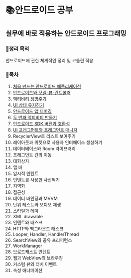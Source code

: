 # 📚안드로이드 공부

## 실무에 바로 적용하는 안드로이드 프로그래밍

### 📌정리 목적
  안드로이드에 관한 체계적인 정리 및 코틀린 적응

### 📌목차

1. [처음 만드는 안드로이드 애플리케이션](https://github.com/ssonghj/AndroidProgramming-Big-Nerd-Ranch-Guide-/tree/master/chapter1)
2. [안드로이드와 모델-뷰-컨트롤러](https://github.com/ssonghj/AndroidProgramming-Big-Nerd-Ranch-Guide-/tree/master/chapter2)
3. [액티비티 생명주기](https://github.com/ssonghj/AndroidProgramming-Big-Nerd-Ranch-Guide-/tree/master/chapter3)
4. [UI 상태 유지하기](https://github.com/ssonghj/AndroidProgramming-Big-Nerd-Ranch-Guide-/tree/master/chapter4)
5. [안드로이드 앱 디버깅](https://github.com/ssonghj/AndroidProgramming-Big-Nerd-Ranch-Guide-/tree/master/chapter5)
6. [두 번째 액티비티 만들기](https://github.com/ssonghj/AndroidProgramming-Big-Nerd-Ranch-Guide-/tree/master/chapter6)
7. [안드로이드 SDK 버전과 호환성](https://github.com/ssonghj/AndroidProgramming-Big-Nerd-Ranch-Guide-/tree/master/chapter7)
8. [UI 프래그먼트와 프래그먼트 매니저](https://github.com/ssonghj/AndroidProgramming-Big-Nerd-Ranch-Guide-/tree/master/chapter8)
9. RecyclerView로 리스트 보여주기
10. 레이아웃과 위젯으로 사용자 인터페이스 생성하기
11. 데이터베이스와 Room 라이브러리
12. 프래그먼트 간의 이동
13. 대화상자
14. 앱 바
15. 암시적 인텐트
16. 인텐트를 사용한 사진찍기
17. 지역화
18. 접근성
19. 데이터 바인딩과 MVVM
20. 단위 테스트와 오디오 재생
21. 스타일과 테마
22. XML drawable
23. 인텐트와 태스크
24. HTTP와 백그라운드 태스크
25. Looper, Handler, HandlerThread
26. SearchView와 공유 프리퍼런스
27. WorkManager
28. 브로드캐스트 인텐트
29. 웹과 WebView의 브라우징
30. 커스텀 뷰와 터치 이벤트
31. 속성 애니메이션

